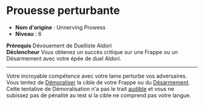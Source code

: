 # Prouesse perturbante

 * **Nom d'origine** : Unnerving Prowess
 * **Niveau** : 6


<p><span id="ctl00_MainContent_DetailedOutput"><strong>Prérequis</strong> Dévouement de Duelliste Aldori<br><strong>Déclencheur</strong> Vous obtenez un succès critique sur une Frappe ou un Désarmement avec votre épée de duel Aldori.<br></span></p>
<hr>
<p>Votre incroyable compétence avec votre lame perturbe vos adversaires. Vous tentez de <a href="https://2e.aonprd.com/Actions.aspx?ID=53">Démoraliser</a> la cible de votre Frappe ou du <a href="https://2e.aonprd.com/Actions.aspx?ID=41">Désarmement</a>. Cette tentative de Démoralisation n'a pas le trait <a href="https://2e.aonprd.com/Traits.aspx?ID=16">audible</a> et vous ne subissez pas de pénalité au test si la cible ne comprend pas votre langue.&nbsp;</p>